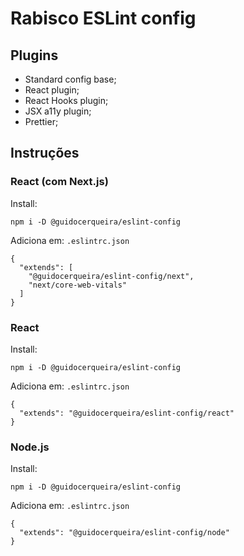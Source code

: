 # Rabisco ESLint config

## Plugins

- Standard config base;
- React plugin;
- React Hooks plugin;
- JSX a11y plugin;
- Prettier;

## Instruções

### React (com Next.js)

Install:
```
npm i -D @guidocerqueira/eslint-config
```
Adiciona em: `.eslintrc.json`
```
{
  "extends": [
    "@guidocerqueira/eslint-config/next", 
    "next/core-web-vitals"
  ]
}
```

### React

Install:
```
npm i -D @guidocerqueira/eslint-config
```
Adiciona em: `.eslintrc.json`
```
{
  "extends": "@guidocerqueira/eslint-config/react"
}
```

### Node.js

Install:
```
npm i -D @guidocerqueira/eslint-config
```
Adiciona em: `.eslintrc.json`
```
{
  "extends": "@guidocerqueira/eslint-config/node"
}
```
